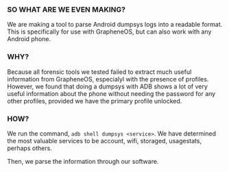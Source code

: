 ### SO WHAT ARE WE EVEN MAKING?

We are making a tool to parse Android dumpsys logs into a readable format. This is specifically for use with GrapheneOS, but can also work with any Android phone.

### WHY?

Because all forensic tools we tested failed to extract much useful information from GrapheneOS, especialyl with the presence of profiles. However, we found that doing a dumpsys with ADB shows a lot of very useful information about the phone without needing the password for any other profiles, provided we have the primary profile unlocked.

### HOW?

We run the command, `adb shell dumpsys <service>`. We have determined the most valuable services to be account, wifi, storaged, usagestats, perhaps others.

Then, we parse the information through our software. 